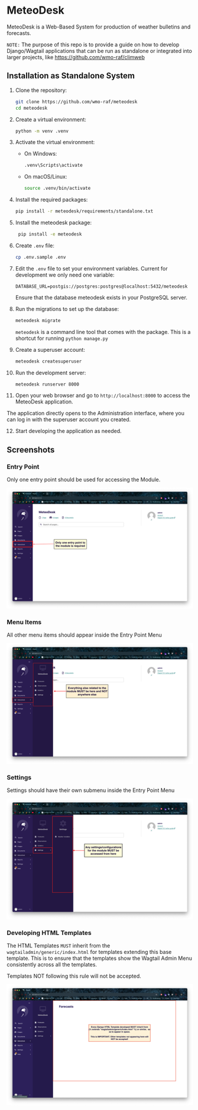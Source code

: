 # MeteoDesk

MeteoDesk is a Web-Based System for production of weather bulletins and forecasts.

`NOTE:` The purpose of this repo is to provide a guide on how to develop Django/Wagtail applications that can be run as
standalone or integrated into larger projects, like https://github.com/wmo-raf/climweb

## Installation as Standalone System

1. Clone the repository:
   ```bash
   git clone https://github.com/wmo-raf/meteodesk
   cd meteodesk
    ```

2. Create a virtual environment:
   ```bash
   python -m venv .venv
   ```

3. Activate the virtual environment:
    - On Windows:
      ```bash
      .venv\Scripts\activate
      ```
    - On macOS/Linux:
      ```bash
      source .venv/bin/activate
      ```

4. Install the required packages:
   ```bash
   pip install -r meteodesk/requirements/standalone.txt
   ```

5. Install the meteodesk package:
   ```bash
    pip install -e meteodesk
    ```
6. Create `.env` file:
   ```bash
   cp .env.sample .env
   ```

7. Edit the `.env` file to set your environment variables. Current for development we only need one variable:
   ```env
   DATABASE_URL=postgis://postgres:postgres@localhost:5432/meteodesk
   ```
   Ensure that the database meteodesk exists in your PostgreSQL server.

8. Run the migrations to set up the database:
   ```bash
   meteodesk migrate
   ```
   `meteodesk` is a command line tool that comes with the package. This is a shortcut for running `python manage.py`
9. Create a superuser account:
   ```bash
   meteodesk createsuperuser
   ```

10. Run the development server:
    ```bash
    meteodesk runserver 8000
    ```

11. Open your web browser and go to `http://localhost:8000` to access the MeteoDesk application.

The application directly opens to the Administration interface, where you can log in with the superuser account you
created.

12. Start developing the application as needed.

## Screenshots

### Entry Point

Only one entry point should be used for accessing the Module.

![Entry Point](./screenshots/01_entry.png)

### Menu Items

All other menu items should appear inside the Entry Point Menu

![Menu Items](./screenshots/02_menu_items.png)

### Settings

Settings should have their own submenu inside the Entry Point Menu

![Settings](./screenshots/03_settings.png)

### Developing HTML Templates

The HTML Templates `MUST` inherit from the `wagtailadmin/generic/index.html` for templates extending this base template.
This is to ensure that the templates show the Wagtail Admin Menu consistently across all the templates.

Templates NOT following this rule will not be accepted.

![HTML Template](./screenshots/04_templates.png)